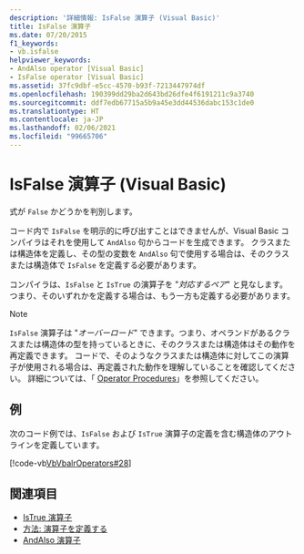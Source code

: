 ```yaml
---
description: '詳細情報: IsFalse 演算子 (Visual Basic)'
title: IsFalse 演算子
ms.date: 07/20/2015
f1_keywords:
- vb.isfalse
helpviewer_keywords:
- AndAlso operator [Visual Basic]
- IsFalse operator [Visual Basic]
ms.assetid: 37fc9dbf-e5cc-4570-b93f-7213447974df
ms.openlocfilehash: 190399dd29ba2d643bd26dfe4f6191211c9a3740
ms.sourcegitcommit: ddf7edb67715a5b9a45e3dd44536dabc153c1de0
ms.translationtype: HT
ms.contentlocale: ja-JP
ms.lasthandoff: 02/06/2021
ms.locfileid: "99665706"
---
```

# <a name="isfalse-operator-visual-basic"></a>IsFalse 演算子 (Visual Basic)

式が `False` かどうかを判別します。  
  
 コード内で `IsFalse` を明示的に呼び出すことはできませんが、Visual Basic コンパイラはそれを使用して `AndAlso` 句からコードを生成できます。 クラスまたは構造体を定義し、その型の変数を `AndAlso` 句で使用する場合は、そのクラスまたは構造体で `IsFalse` を定義する必要があります。  
  
 コンパイラは、`IsFalse` と `IsTrue` の演算子を "*対応するペア*" と見なします。 つまり、そのいずれかを定義する場合は、もう一方も定義する必要があります。  
  
> [!NOTE]
> `IsFalse` 演算子は "*オーバーロード*" できます。つまり、オペランドがあるクラスまたは構造体の型を持っているときに、そのクラスまたは構造体はその動作を再定義できます。 コードで、そのようなクラスまたは構造体に対してこの演算子が使用される場合は、再定義された動作を理解していることを確認してください。 詳細については、「 [Operator Procedures](../../programming-guide/language-features/procedures/operator-procedures.md)」を参照してください。  
  
## <a name="example"></a>例  

 次のコード例では、`IsFalse` および `IsTrue` 演算子の定義を含む構造体のアウトラインを定義しています。  
  
 [!code-vb[VbVbalrOperators#28](~/samples/snippets/visualbasic/VS_Snippets_VBCSharp/VbVbalrOperators/VB/Class1.vb#28)]  
  
## <a name="see-also"></a>関連項目

- [IsTrue 演算子](istrue-operator.md)
- [方法: 演算子を定義する](../../programming-guide/language-features/procedures/how-to-define-an-operator.md)
- [AndAlso 演算子](andalso-operator.md)
